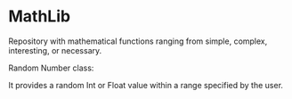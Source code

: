 # MathLib
Repository with mathematical functions ranging from simple, complex, interesting, or necessary.

Random Number class:

It provides a random Int or Float value within a range specified by the user.

